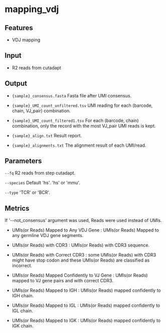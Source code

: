 # mapping_vdj

## Features
- VDJ mapping

## Input
- R2 reads from cutadapt

## Output
- `{sample}_consensus.fasta` Fasta file after UMI consensus.

- `{sample}_UMI_count_unfiltered.tsv` UMI reading for each (barcode, chain, VJ_pair) combination.

- `{sample}_UMI_count_filtered1.tsv` For each (barcode, chain) combination, only the record with the most VJ_pair UMI reads is kept.

- `{sample}_align.txt` Result report.

- `{sample}_alignments.txt` The alignment result of each UMI/read.

## Parameters

`--fq` R2 reads from step cutadapt.

`--species` Default 'hs'. 'hs' or 'mmu'.

`--type` 'TCR' or 'BCR'.

## Metrics
If '--not_consensus' argument was used, Reads were used instead of UMIs.

- UMIs(or Reads) Mapped to Any VDJ Gene : UMIs(or Reads) Mapped to any germline VDJ gene segments.

- UMIs(or Reads) with CDR3 : UMIs(or Reads) with CDR3 sequence.

- UMIs(or Reads) with Correct CDR3 : some UMIs(or Reads) with CDR3 might have stop codon and these UMIs(or Reads) are classified as incorrect.

- UMIs(or Reads) Mapped Confidently to VJ Gene : UMIs(or Reads) mapped to VJ gene pairs and with correct CDR3.

- UMIs(or Reads) Mapped to IGH : UMIs(or Reads) mapped confidently to IGH chain.

- UMIs(or Reads) Mapped to IGL : UMIs(or Reads) mapped confidently to IGL chain.

- UMIs(or Reads) Mapped to IGK : UMIs(or Reads) mapped confidently to IGK chain.